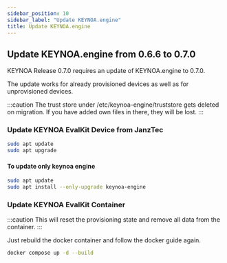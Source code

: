 ```yaml
---
sidebar_position: 10
sidebar_label: "Update KEYNOA.engine"
title: Update KEYNOA.engine
---
```


## Update KEYNOA.engine from 0.6.6 to 0.7.0

KEYNOA Release 0.7.0 requires an update of KEYNOA.engine to 0.7.0.

The update works for already provisioned devices as well as for unprovisioned devices.

:::caution
The trust store under /etc/keynoa-engine/truststore gets deleted on migration.
If you have added own files in there, they will be lost.
:::

### Update KEYNOA EvalKit Device from JanzTec

```sh
sudo apt update
sudo apt upgrade
```

#### To update only keynoa engine

```sh
sudo apt update
sudo apt install --only-upgrade keynoa-engine
```

### Update KEYNOA EvalKit Container


:::caution
This will reset the provisioning state and remove all data from the container.
:::

Just rebuild the docker container and follow the docker guide again.
```sh
docker compose up -d --build
```
